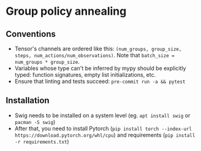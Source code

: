 # Group policy annealing

## Conventions

- Tensor's channels are ordered like this: `(num_groups, group_size, steps, num_actions/num_observations)`. Note that `batch_size = num_groups * group_size`.
- Variables whose type can't be inferred by mypy should be explicitly typed: function signatures, empty list initializations, etc.
- Ensure that linting and tests succeed: `pre-commit run -a && pytest`

## Installation

- Swig needs to be installed on a system level (eg. `apt install swig` or `pacman -S swig`)
- After that, you need to install Pytorch (`pip install torch --index-url https://download.pytorch.org/whl/cpu`) and requirements (`pip install -r requirements.txt`)
